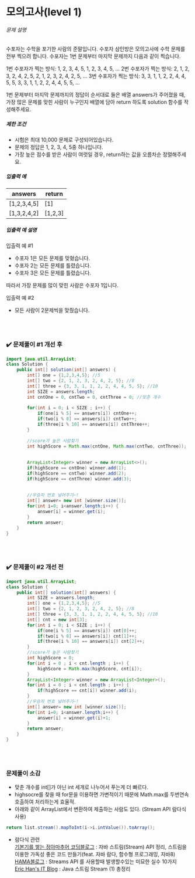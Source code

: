 # 모의고사(level 1)

###### 문제 설명

수포자는 수학을 포기한 사람의 준말입니다. 수포자 삼인방은 모의고사에 수학 문제를 전부 찍으려 합니다. 수포자는 1번 문제부터 마지막 문제까지 다음과 같이 찍습니다.

1번 수포자가 찍는 방식: 1, 2, 3, 4, 5, 1, 2, 3, 4, 5, ...
2번 수포자가 찍는 방식: 2, 1, 2, 3, 2, 4, 2, 5, 2, 1, 2, 3, 2, 4, 2, 5, ...
3번 수포자가 찍는 방식: 3, 3, 1, 1, 2, 2, 4, 4, 5, 5, 3, 3, 1, 1, 2, 2, 4, 4, 5, 5, ...

1번 문제부터 마지막 문제까지의 정답이 순서대로 들은 배열 answers가 주어졌을 때, 가장 많은 문제를 맞힌 사람이 누구인지 배열에 담아 return 하도록 solution 함수를 작성해주세요.

##### 제한 조건

- 시험은 최대 10,000 문제로 구성되어있습니다.
- 문제의 정답은 1, 2, 3, 4, 5중 하나입니다.
- 가장 높은 점수를 받은 사람이 여럿일 경우, return하는 값을 오름차순 정렬해주세요.

##### 입출력 예

| answers     | return  |
| ----------- | ------- |
| [1,2,3,4,5] | [1]     |
| [1,3,2,4,2] | [1,2,3] |

##### 입출력 예 설명

입출력 예 #1

- 수포자 1은 모든 문제를 맞혔습니다.
- 수포자 2는 모든 문제를 틀렸습니다.
- 수포자 3은 모든 문제를 틀렸습니다.

따라서 가장 문제를 많이 맞힌 사람은 수포자 1입니다.

입출력 예 #2

- 모든 사람이 2문제씩을 맞췄습니다.



<br><br>

### :heavy_check_mark: 문제풀이 #1 개선 후

```java
import java.util.ArrayList;
class Solution {
    public int[] solution(int[] answers) {
        int[] one = {1,2,3,4,5}; //5
		int[] two = {2, 1, 2, 3, 2, 4, 2, 5}; //8
		int[] three = {3, 3, 1, 1, 2, 2, 4, 4, 5, 5}; //10
		int SIZE = answers.length;
		int cntOne = 0, cntTwo = 0, cntThree = 0; //맞춘 개수
		
		for(int i = 0; i < SIZE ; i++) {
			if(one[i % 5] == answers[i]) cntOne++;
			if(two[i % 8] == answers[i]) cntTwo++;
			if(three[i % 10] == answers[i]) cntThree++;
		}
		
		//score가 높은 사람찾기
		int highScore = Math.max(cntOne, Math.max(cntTwo, cntThree));
		
		
		ArrayList<Integer> winner = new ArrayList<>();
		if(highScore == cntOne) winner.add(1);
		if(highScore == cntTwo) winner.add(2);
		if(highScore == cntThree) winner.add(3);
		
		
		//우승자 번호 넣어주기~!
		int[] answer= new int [winner.size()];
		for(int i=0; i<answer.length;i++) {
			answer[i] = winner.get(i);
		}
        return answer;
    }
}
```

<br><br>



### :heavy_check_mark: 문제풀이 #2 개선 전

```java
import java.util.ArrayList;
class Solution {
    public int[] solution(int[] answers) {
        int SIZE = answers.length;
        int[] one = {1,2,3,4,5}; //5
        int[] two = {2, 1, 2, 3, 2, 4, 2, 5}; //8
        int[] three = {3, 3, 1, 1, 2, 2, 4, 4, 5, 5}; //10
        int[] cnt = new int[3];
        for(int i = 0; i < SIZE ; i++) {
            if(one[i % 5] == answers[i]) cnt[0]++;
            if(two[i % 8] == answers[i]) cnt[1]++;
            if(three[i % 10] == answers[i]) cnt[2]++;
        }
        //score가 높은 사람찾기
        int highScore = 0;
        for(int i = 0 ; i < cnt.length ; i++) {
            highScore = Math.max(highScore, cnt[i]);
        }
        ArrayList<Integer> winner = new ArrayList<Integer>();
        for(int i = 0 ; i < cnt.length ; i++) {
            if(highScore == cnt[i]) winner.add(i);
        }
        //우승자 번호 넣어주기~!
        int[] answer= new int [winner.size()];
        for(int i=0; i<answer.length;i++) {
            answer[i] = winner.get(i)+1;
        }
        return answer;
    }
}
```

<br><br>

### 문제풀이 소감

- 맞춘 개수를 int[]가 아닌 int 세개로 나누어서 푸는게 더 빠르다.
- highsocre를 찾을 때 for문을 이용하면 가변적이기 때문에 Math.max를 두번연속 호출하여 처리하는게 효율적.
- 아래와 같이 ArrayList에서 변환하여 제출하는 사람도 있다. (Stream API 람다식 사용)

```java
return list.stream().mapToInt(i->i.intValue()).toArray();
```



* 람다식 관련   
[기본기를 쌓는 정아마추어 코딩블로그](https://jeong-pro.tistory.com/165) : 자바 스트림(Stream) API 정리, 스트림을 이용한 가독성 좋은 코드 만들기(feat. 자바 람다, 함수형 프로그래밍, 자바8)    
[HAMA블로그](https://hamait.tistory.com/547) : Streams API 를 사용할때 발생할수있는 미묘한 실수 10가지     
[Eric Han's IT Blog](https://futurecreator.github.io/2018/08/26/java-8-streams/) : Java 스트림 Stream (1) 총정리